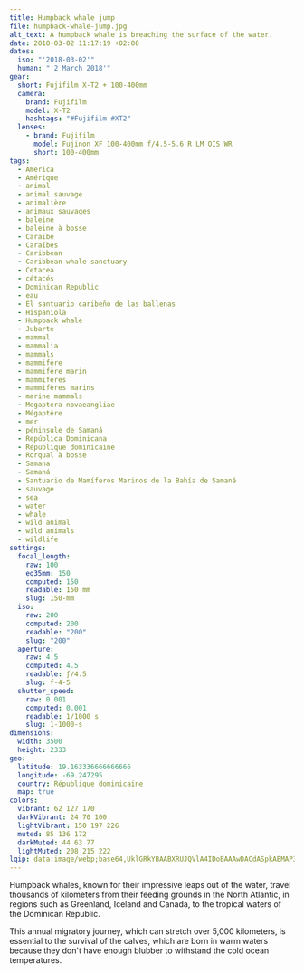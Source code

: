 ```yaml
---
title: Humpback whale jump
file: humpback-whale-jump.jpg
alt_text: A humpback whale is breaching the surface of the water.
date: 2018-03-02 11:17:19 +02:00
dates:
  iso: "'2018-03-02'"
  human: "'2 March 2018'"
gear:
  short: Fujifilm X-T2 + 100-400mm
  camera:
    brand: Fujifilm
    model: X-T2
    hashtags: "#Fujifilm #XT2"
  lenses:
    - brand: Fujifilm
      model: Fujinon XF 100-400mm f/4.5-5.6 R LM OIS WR
      short: 100-400mm
tags:
  - America
  - Amérique
  - animal
  - animal sauvage
  - animalière
  - animaux sauvages
  - baleine
  - baleine à bosse
  - Caraïbe
  - Caraïbes
  - Caribbean
  - Caribbean whale sanctuary
  - Cetacea
  - cétacés
  - Dominican Republic
  - eau
  - El santuario caribeño de las ballenas
  - Hispaniola
  - Humpback whale
  - Jubarte
  - mammal
  - mammalia
  - mammals
  - mammifère
  - mammifère marin
  - mammifères
  - mammifères marins
  - marine mammals
  - Megaptera novaeangliae
  - Mégaptère
  - mer
  - péninsule de Samaná
  - República Dominicana
  - République dominicaine
  - Rorqual à bosse
  - Samana
  - Samaná
  - Santuario de Mamíferos Marinos de la Bahía de Samaná
  - sauvage
  - sea
  - water
  - whale
  - wild animal
  - wild animals
  - wildlife
settings:
  focal_length:
    raw: 100
    eq35mm: 150
    computed: 150
    readable: 150 mm
    slug: 150-mm
  iso:
    raw: 200
    computed: 200
    readable: "200"
    slug: "200"
  aperture:
    raw: 4.5
    computed: 4.5
    readable: ƒ/4.5
    slug: f-4-5
  shutter_speed:
    raw: 0.001
    computed: 0.001
    readable: 1/1000 s
    slug: 1-1000-s
dimensions:
  width: 3500
  height: 2333
geo:
  latitude: 19.163336666666666
  longitude: -69.247295
  country: République dominicaine
  map: true
colors:
  vibrant: 62 127 170
  darkVibrant: 24 70 100
  lightVibrant: 150 197 226
  muted: 85 136 172
  darkMuted: 44 63 77
  lightMuted: 208 215 222
lqip: data:image/webp;base64,UklGRkYBAABXRUJQVlA4IDoBAAAwDACdASpkAEMAP3GqzVs0v7QlqTgMK/AuCWM7f7f7H4OiB0GiQ6b1m2bxgc18TwwiH90f+2/+F/27zXNGzU9h8PRpnXLWGTwI4K5c+5B4iRIDzFaEh551Wo0+CeTXpRwaedqEfBLPO6AAAPi2s3cs/TrrdpPDSivPc+ncKTNM8nrDYk81bzQccgCOSjj8YUOhrvVpz/2RwXS7QQWG8I6xcOR0WSZ1thyOSA6Fi8wxouAJsmmzC0yLEu5YPtkrFZetCYOgU+hQc7TvqgIEZEgyoea0FWXlCm4HMEZmC87UEalpJJZcMU9GZZNF3weOuU2E0ketwI2nr16p1k0CWvY/zDrEsZw3V+fce+MzPb94ivN7xYmGM1peP20W/og1IFALt1Rof3VtiosLMjAg3XTzAUtioiC1QGAAAA==
---
```


Humpback whales, known for their impressive leaps out of the water, travel thousands of kilometers from their feeding grounds in the North Atlantic, in regions such as Greenland, Iceland and Canada, to the tropical waters of the Dominican Republic.

This annual migratory journey, which can stretch over 5,000 kilometers, is essential to the survival of the calves, which are born in warm waters because they don't have enough blubber to withstand the cold ocean temperatures.
